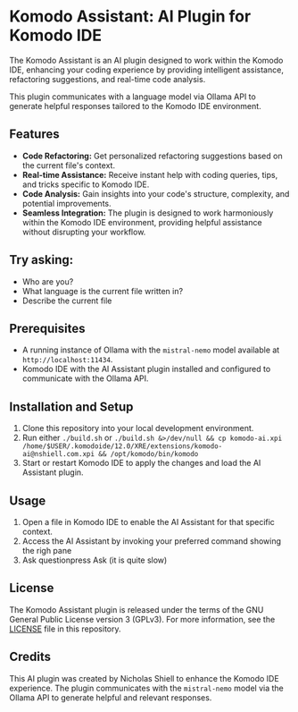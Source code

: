 # Komodo Assistant: AI Plugin for Komodo IDE

The Komodo Assistant is an AI plugin designed to work within the Komodo IDE,
enhancing your coding experience by providing intelligent assistance,
refactoring suggestions, and real-time code analysis.

This plugin communicates with a language model via Ollama API to
generate helpful responses tailored to the Komodo IDE environment.


## Features

- **Code Refactoring:** Get personalized refactoring suggestions based on the current file's context.
- **Real-time Assistance:** Receive instant help with coding queries, tips, and tricks specific to Komodo IDE.
- **Code Analysis:** Gain insights into your code's structure, complexity, and potential improvements.
- **Seamless Integration:** The plugin is designed to work harmoniously within the Komodo IDE environment, providing helpful assistance without disrupting your workflow.


## Try asking:

- Who are you?
- What language is the current file written in?
- Describe the current file


## Prerequisites

- A running instance of Ollama with the `mistral-nemo` model available at `http://localhost:11434`.
- Komodo IDE with the AI Assistant plugin installed and configured to communicate with the Ollama API.


## Installation and Setup

1. Clone this repository into your local development environment.
2. Run either `./build.sh` or `./build.sh &>/dev/null && cp komodo-ai.xpi /home/$USER/.komodoide/12.0/XRE/extensions/komodo-ai@nshiell.com.xpi && /opt/komodo/bin/komodo`
4. Start or restart Komodo IDE to apply the changes and load the AI Assistant plugin.


## Usage

1. Open a file in Komodo IDE to enable the AI Assistant for that specific context.
2. Access the AI Assistant by invoking your preferred command showing the righ pane
3. Ask questionpress Ask (it is quite slow)


## License

The Komodo Assistant plugin is released under the terms of the
GNU General Public License version 3 (GPLv3). For more information,
see the [LICENSE](LICENSE) file in this repository.


## Credits

This AI plugin was created by Nicholas Shiell to enhance the Komodo IDE experience.
The plugin communicates with the `mistral-nemo` model via the Ollama API to generate helpful and relevant responses.
